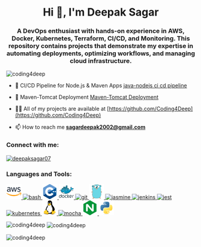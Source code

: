 <h1 align="center">Hi 👋, I'm Deepak Sagar</h1>
<h3 align="center">A DevOps enthusiast with hands-on experience in AWS, Docker, Kubernetes, Terraform, CI/CD, and Monitoring. This repository contains projects that demonstrate my expertise in automating deployments, optimizing workflows, and managing cloud infrastructure.</h3>

<p align="left"> <img src="https://komarev.com/ghpvc/?username=coding4deep&label=Profile%20views&color=0e75b6&style=flat" alt="coding4deep" /> </p>

- 🔭 CI/CD Pipeline for Node.js & Maven Apps [java-nodejs ci cd pipeline](https://github.com/Coding4Deep/Nodejs-Java-CI-CD.git)

- 🔭 Maven-Tomcat Deployment [Maven-Tomcat Deployment](https://github.com/Coding4Deep/JENKINS-maven-nexus-sonar-project.git)

- 👨‍💻 All of my projects are available at [https://github.com/Coding4Deep](https://github.com/Coding4Deep)

- 📫 How to reach me **sagardeepak2002@gmail.com**

<h3 align="left">Connect with me:</h3>
<p align="left">
<a href="https://linkedin.com/in/deepaksagar07" target="blank"><img align="center" src="https://raw.githubusercontent.com/rahuldkjain/github-profile-readme-generator/master/src/images/icons/Social/linked-in-alt.svg" alt="deepaksagar07" height="30" width="40" /></a>
</p>

<h3 align="left">Languages and Tools:</h3>
<p align="left"> <a href="https://aws.amazon.com" target="_blank" rel="noreferrer"> <img src="https://raw.githubusercontent.com/devicons/devicon/master/icons/amazonwebservices/amazonwebservices-original-wordmark.svg" alt="aws" width="40" height="40"/> </a> <a href="https://www.gnu.org/software/bash/" target="_blank" rel="noreferrer"> <img src="https://www.vectorlogo.zone/logos/gnu_bash/gnu_bash-icon.svg" alt="bash" width="40" height="40"/> </a> <a href="https://www.w3schools.com/cpp/" target="_blank" rel="noreferrer"> <img src="https://raw.githubusercontent.com/devicons/devicon/master/icons/cplusplus/cplusplus-original.svg" alt="cplusplus" width="40" height="40"/> </a> <a href="https://www.docker.com/" target="_blank" rel="noreferrer"> <img src="https://raw.githubusercontent.com/devicons/devicon/master/icons/docker/docker-original-wordmark.svg" alt="docker" width="40" height="40"/> </a> <a href="https://git-scm.com/" target="_blank" rel="noreferrer"> <img src="https://www.vectorlogo.zone/logos/git-scm/git-scm-icon.svg" alt="git" width="40" height="40"/> </a> <a href="https://golang.org" target="_blank" rel="noreferrer"> <img src="https://raw.githubusercontent.com/devicons/devicon/master/icons/go/go-original.svg" alt="go" width="40" height="40"/> </a> <a href="https://jasmine.github.io/" target="_blank" rel="noreferrer"> <img src="https://www.vectorlogo.zone/logos/jasmine/jasmine-icon.svg" alt="jasmine" width="40" height="40"/> </a> <a href="https://www.jenkins.io" target="_blank" rel="noreferrer"> <img src="https://www.vectorlogo.zone/logos/jenkins/jenkins-icon.svg" alt="jenkins" width="40" height="40"/> </a> <a href="https://jestjs.io" target="_blank" rel="noreferrer"> <img src="https://www.vectorlogo.zone/logos/jestjsio/jestjsio-icon.svg" alt="jest" width="40" height="40"/> </a> <a href="https://kubernetes.io" target="_blank" rel="noreferrer"> <img src="https://www.vectorlogo.zone/logos/kubernetes/kubernetes-icon.svg" alt="kubernetes" width="40" height="40"/> </a> <a href="https://www.linux.org/" target="_blank" rel="noreferrer"> <img src="https://raw.githubusercontent.com/devicons/devicon/master/icons/linux/linux-original.svg" alt="linux" width="40" height="40"/> </a> <a href="https://mochajs.org" target="_blank" rel="noreferrer"> <img src="https://www.vectorlogo.zone/logos/mochajs/mochajs-icon.svg" alt="mocha" width="40" height="40"/> </a> <a href="https://www.nginx.com" target="_blank" rel="noreferrer"> <img src="https://raw.githubusercontent.com/devicons/devicon/master/icons/nginx/nginx-original.svg" alt="nginx" width="40" height="40"/> </a> <a href="https://www.python.org" target="_blank" rel="noreferrer"> <img src="https://raw.githubusercontent.com/devicons/devicon/master/icons/python/python-original.svg" alt="python" width="40" height="40"/> </a> </p>

<p><img align="left" src="https://github-readme-stats.vercel.app/api/top-langs?username=coding4deep&show_icons=true&locale=en&layout=compact" alt="coding4deep" /></p>

<p>&nbsp;<img align="center" src="https://github-readme-stats.vercel.app/api?username=coding4deep&show_icons=true&locale=en" alt="coding4deep" /></p>

<p><img align="center" src="https://github-readme-streak-stats.herokuapp.com/?user=coding4deep&" alt="coding4deep" /></p>

